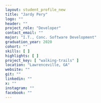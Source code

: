 ```yaml
---
layout: student_profile_new
title: "Jardy Pery"
logo: ""
header: ""
project_role: "Developer"
contact_email: ""
major: "I.T., Conc. Software Development"
graduation_year: 2020
cohort: ""
skills: [ ]
highlights: [ ]
project_key: [ "walking-trails" ]
location: "Lawrenceville, GA"
website: ""
git: ""
linkedin: ""
x: ""
instagram: ""
facebook: ""
---
```


